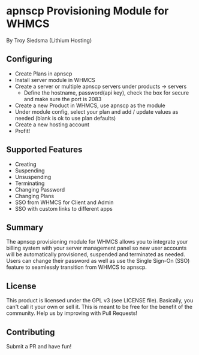 # apnscp Provisioning Module for WHMCS
By Troy Siedsma (Lithium Hosting)

## Configuring
- Create Plans in apnscp
- Install server module in WHMCS
- Create a server or multiple apnscp servers under products -> servers
  - Define the hostname, password(api key), check the box for secure and make sure the port is 2083 
- Create a new Product in WHMCS, use apnscp as the module
- Under module config, select your plan and add / update values as needed (blank is ok to use plan defaults)
- Create a new hosting account
- Profit!

## Supported Features
- Creating
- Suspending
- Unsuspending
- Terminating
- Changing Password
- Changing Plans
- SSO from WHMCS for Client and Admin
- SSO with custom links to different apps

## Summary
The apnscp provisioning module for WHMCS allows you to integrate your billing system with your server management panel so new user accounts will be automatically provisioned, suspended and terminated as needed.  Users can change their password as well as use the Single Sign-On (SSO) feature to seamlessly transition from WHMCS to apnscp.

## License
This product is licensed under the GPL v3 (see LICENSE file).  Basically, you can't call it your own or sell it.
This is meant to be free for the benefit of the community.  Help us by improving with Pull Requests!

## Contributing
Submit a PR and have fun!